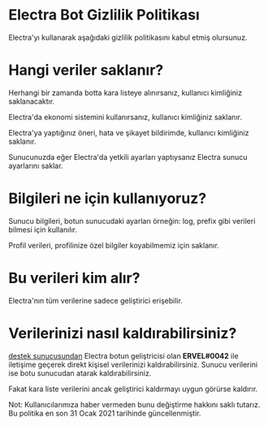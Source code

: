 # Electra Bot Gizlilik Politikası

Electra'yı kullanarak aşağıdaki gizlilik politikasını kabul etmiş olursunuz.

# Hangi veriler saklanır?

Herhangi bir zamanda botta kara listeye alınırsanız, kullanıcı kimliğiniz saklanacaktır.

Electra'da ekonomi sistemini kullanırsanız, kullanıcı kimliğiniz saklanır.

Electra'ya yaptığınız öneri, hata ve şikayet bildirimde, kullanıcı kimliğiniz saklanır.

Sunucunuzda eğer Electra'da yetkili ayarları yaptıysanız Electra sunucu ayarlarını saklar.

# Bilgileri ne için kullanıyoruz?

Sunucu bilgileri, botun sunucudaki ayarları örneğin: log, prefix gibi verileri bilmesi için kullanılır.

Profil verileri, profilinize özel bilgiler koyabilmemiz için saklanır.

# Bu verileri kim alır?

Electra'nın tüm verilerine sadece geliştirici erişebilir.

# Verilerinizi nasıl kaldırabilirsiniz?
[destek sunucusundan](https://discord.gg/d3wkeaR) Electra botun geliştricisi olan **ERVEL#0042** ile iletişime geçerek direkt kişisel verilerinizi kaldırabilirsiniz. Sunucu verilerini ise botu sunucudan atarak kaldırabilirsiniz.

Fakat kara liste verilerini ancak geliştirici kaldırmayı uygun görürse kaldırır.


Not: Kullanıcılarımıza haber vermeden bunu değiştirme hakkını saklı tutarız.
Bu politika en son 31 Ocak 2021 tarihinde güncellenmiştir.
